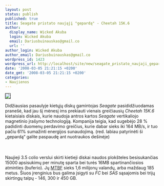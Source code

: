 ```yaml
---
layout: post
status: publish
published: true
title: Seagate pristato naująjį "gepardą" - Cheetah 15K.6
author:
  display_name: Wicked Akuba
  login: Wicked Akuba
  email: Dariusbuinauskas@gmail.co
  url: ''
author_login: Wicked Akuba
author_email: Dariusbuinauskas@gmail.co
wordpress_id: 1423
wordpress_url: http://localhost/site/new/seagate_pristato_naujaji_geparda___cheetah_15k6/
date: '2008-03-05 21:21:15 +0200'
date_gmt: '2008-03-05 21:21:15 +0200'
categories:
- Naujienos
---
```

<p><a class="ns" href="http://www.technews.lt/upl/Failai/Cheetah_15k6.jpg">
<div class="imgright"><img src="http://www.technews.lt/upl/Failai/Cheetah_15k6_small.jpg" border="1"></div>
<p></a>Didžiausias pasaulyje kietųjų diskų gamintojas <i>Seagate</i> pasididžiuodamas pranešė, kad jau šį mėnesį ims prekiauti vienais greičiausių <i>Cheetah 15K.6</i> kietaisiais diskais, kurie naudoja antros kartos <i>Seagate</i> vertikaliojo magnetinio įrašymo technologiją. Kompanija teigia, kad sugebėjo 28 % padidinti duomenų perdavimo greičius, kurie dabar sieks iki 164 MB/s, ir tuo pačiu 61% sumažinti energijos sunaudojimą. (red. labiau patyrinėti ši „gepardą“ galite paspaudę ant nuotraukos dešinėje)<br />
<br><br />
<br>Naujieji 3.5 colio verslui skirti kietieji diskai naudos plokšteles besisukančias 15000 apsisukimų per minutę sparta bei turės 16MB spartinančiosios atminties (buferio). Jų <a class="ns" href="http://en.wikipedia.org/wiki/Mean_time_between_failures">MTBF</a> sieks 1,6 milijonų valandų, arba maždaug 185 metus. Šiuos įrenginius bus galima įsigyti su <i>FC</i> bei <i>SAS</i> sąsajomis bei trijų skirtingų talpų - 146, 300 ir 450 GB.<br />
<br></p>

